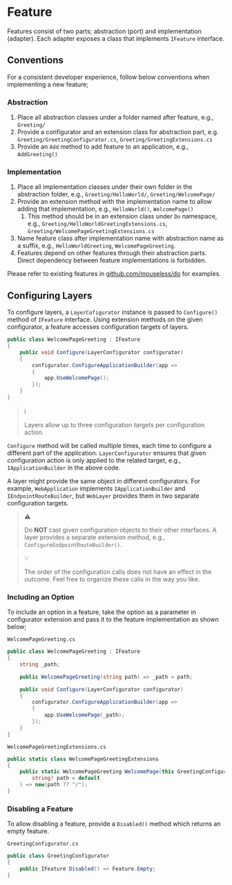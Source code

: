 # Feature

Features consist of two parts; abstraction (port) and implementation (adapter).
Each adapter exposes a class that implements `IFeature` interface.

## Conventions

For a consistent developer experience, follow below conventions when
implementing a new feature;

### Abstraction

1. Place all abstraction classes under a folder named after feature, e.g.,
   `Greeting/`
1. Provide a configurator and an extension class for abstraction part, e.g.
   `Greeting/GreetingConfigurator.cs`, `Greeting/GreetingExtensions.cs`
1. Provide an `Add` method to add feature to an application, e.g.,
   `AddGreeting()`

### Implementation

1. Place all implementation classes under their own folder in the abstraction
   folder, e.g., `Greeting/HelloWorld/`, `Greeting/WelcomePage/`
1. Provide an extension method with the implementation name to allow adding
   that implementation, e.g., `HelloWorld()`, `WelcomePage()`
   1. This method should be in an extension class under `Do` namespace, e.g.,
      `Greeting/HelloWorldGreetingExtensions.cs`,
      `Greeting/WelcomePageGreetingExtensions.cs`
1. Name feature class after implementation name with abstraction name as a
   suffix, e.g., `HelloWorldGreeting`, `WelcomePageGreeting`.
1. Features depend on other features through their abstraction parts. Direct
   dependency between feature implementations is forbidden.

Please refer to existing features in [github.com/mouseless/do][] for examples.

## Configuring Layers

To configure layers, a `LayerCofigurator` instance is passed to `Configure()`
method of `IFeature` interface. Using extension methods on the given
configurator, a feature accesses configuration targets of layers.

```csharp
public class WelcomePageGreeting : IFeature
{
    public void Configure(LayerConfigurator configurator)
    {
        configurator.ConfigureApplicationBuilder(app =>
        {
            app.UseWelcomePage();
        });
    }
}
```

> :information_source:
>
> Layers allow up to three configuration targets per configuration action.

`Configure` method will be called multiple times, each time to configure a
different part of the application. `LayerConfigurator` ensures that given
configuration action is only applied to the related target, e.g.,
`IApplicationBuilder` in the above code.

A layer might provide the same object in different configurators. For example,
`WebApplication` implements `IApplicationBuilder` and `IEndpointRouteBuilder`,
but `WebLayer` provides them in two separate configuration targets.

> :warning:
>
> Do __NOT__ cast given configuration objects to their other interfaces. A
> layer provides a separate extension method, e.g.,
> `ConfigureEndpointRouteBuilder()`.

> :bulb:
>
> The order of the configuration calls does not have an effect in the outcome.
> Feel free to organize these calls in the way you like.

### Including an Option

To include an option in a feature, take the option as a parameter in
configurator extension and pass it to the feature implementation as shown
below;

`WelcomePageGreeting.cs`
```csharp
public class WelcomePageGreeting : IFeature
{
    string _path;

    public WelcomePageGreeting(string path) => _path = path;

    public void Configure(LayerConfigurator configurator)
    {
        configurator.ConfigureApplicationBuilder(app =>
        {
            app.UseWelcomePage(_path);
        });
    }
}
```

`WelcomePageGreetingExtensions.cs`
```csharp
public static class WelcomePageGreetingExtensions
{
    public static WelcomePageGreeting WelcomePage(this GreetingConfigurator source,
        string? path = default
    ) => new(path ?? "/");
}
```

### Disabling a Feature

To allow disabling a feature, provide a `Disabled()` method which returns an
empty feature.

`GreetingConfigurator.cs`
```csharp
public class GreetingConfigurator
{
    public IFeature Disabled() => Feature.Empty;
}
```

[github.com/mouseless/do]:https://github.com/mouseless/do
